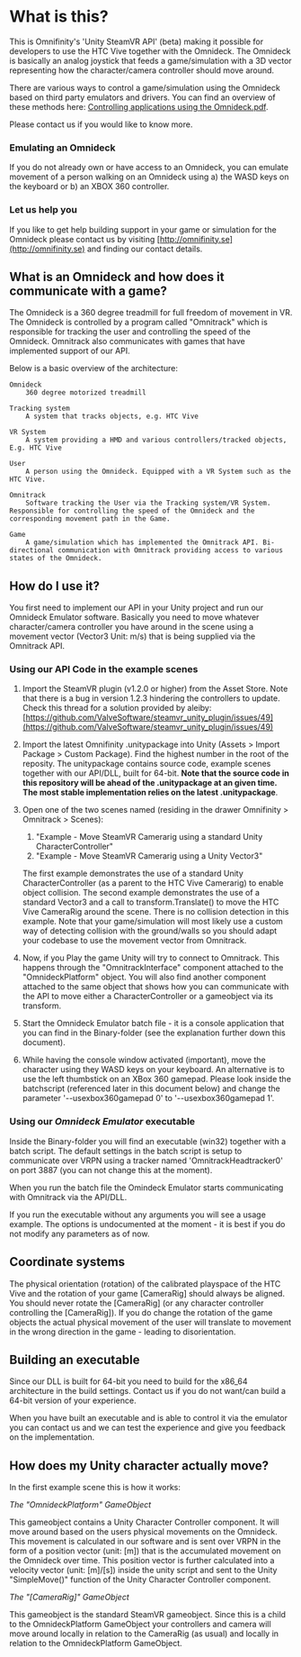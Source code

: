 #  What is this?
This is Omnifinity's 'Unity SteamVR API' (beta) making it possible for developers to use the HTC Vive together with the Omnideck. The Omnideck is basically an analog joystick that feeds a game/simulation with a 3D vector representing how the character/camera controller should move around. 

There are various ways to control a game/simulation using the Omnideck based on third party emulators and drivers. You can find an overview of these methods here: [Controlling applications using the Omnideck.pdf](https://github.com/Omnifinity/Unity-SteamVR-API/blob/master/Controlling%20applications%20using%20the%20Omnideck.pdf). 

Please contact us if you would like to know more.

### Emulating an Omnideck
If you do not already own or have access to an Omnideck, you can emulate movement of a person walking on an Omnideck using a) the WASD keys on the keyboard or b) an XBOX 360 controller. 

### Let us help you
If you like to get help building support in your game or simulation for the Omnideck please contact us by visiting [http://omnifinity.se](http://omnifinity.se) and finding our contact details.

## What is an Omnideck and how does it communicate with a game?
The Omnideck is a 360 degree treadmill for full freedom of movement in VR. The Omnideck is controlled by a program called "Omnitrack" which is responsible for tracking the user and controlling the speed of the Omnideck. Omnitrack also communicates with games that have implemented support of our API. 

Below is a basic overview of the architecture:

	Omnideck
		360 degree motorized treadmill

	Tracking system
		A system that tracks objects, e.g. HTC Vive

	VR System
		A system providing a HMD and various controllers/tracked objects, E.g. HTC Vive

	User
		A person using the Omnideck. Equipped with a VR System such as the HTC Vive.

	Omnitrack
		Software tracking the User via the Tracking system/VR System. Responsible for controlling the speed of the Omnideck and the corresponding movement path in the Game.

	Game
		A game/simulation which has implemented the Omnitrack API. Bi-directional communication with Omnitrack providing access to various states of the Omnideck.


##  How do I use it?
You first need to implement our API in your Unity project and run our Omnideck Emulator software. Basically you need to move whatever character/camera controller you have around in the scene using a movement vector (Vector3 Unit: m/s) that is being supplied via the Omnitrack API.

### Using our API Code in the example scenes
1. Import the SteamVR plugin (v1.2.0 or higher) from the Asset Store. Note that there is a bug in version 1.2.3 hindering the controllers to update. Check this thread for a solution provided by aleiby: [https://github.com/ValveSoftware/steamvr_unity_plugin/issues/49](https://github.com/ValveSoftware/steamvr_unity_plugin/issues/49)

2. Import the latest Omnifinity .unitypackage into Unity (Assets > Import Package > Custom Package). Find the highest number in the root of the reposity. The unitypackage contains source code, example scenes together with our API/DLL, built for 64-bit. **Note that the source code in this repository will be ahead of the .unitypackage at an given time. The most stable implementation relies on the latest .unitypackage**.

3. Open one of the two scenes named (residing in the drawer Omnifinity > Omnitrack > Scenes):
	1. "Example - Move SteamVR Camerarig using a standard Unity CharacterController"
	2. "Example - Move SteamVR Camerarig using a Unity Vector3"

	The first example demonstrates the use of a standard Unity CharacterController (as a parent to the HTC Vive Camerarig) to enable object collision.
	The second example demonstrates the use of a standard Vector3 and a call to transform.Translate() to move the HTC Vive CameraRig around the scene. There is no collision detection in this example. Note that your game/simulation will most likely use a custom way of detecting collision with the ground/walls so you should adapt your codebase to use the movement vector from Omnitrack.

4. Now, if you Play the game Unity will try to connect to Omnitrack. This happens through the "OmnitrackInterface" component attached to the "OmnideckPlatform" object. You will also find another component attached to the same object that shows how you can communicate with the API to move either a CharacterController or a gameobject via its transform. 
5. Start the Omnideck Emulator batch file - it is a console application that you can find in the Binary-folder (see the explanation further down this document).
6. While having the console window activated (important), move the character using they WASD keys on your keyboard. An alternative is to use the left thumbstick on an XBox 360 gamepad. Please look inside the batchscript (referenced later in this document below) and change the parameter '--usexbox360gamepad 0' to '--usexbox360gamepad 1'. 

### Using our *Omnideck Emulator* executable
Inside the Binary-folder you will find an executable (win32) together with a batch script. The default settings in the batch script is setup to communicate over VRPN using a tracker named 'OmnitrackHeadtracker0' on port 3887 (you can not change this at the moment). 

When you run the batch file the Omindeck Emulator starts communicating with Omnitrack via the API/DLL. 

If you run the executable without any arguments you will see a usage example. The options is undocumented at the moment - it is best if you do not modify any parameters as of now.

## Coordinate systems
The physical orientation (rotation) of the calibrated playspace of the HTC Vive and the rotation of your game [CameraRig] should always be aligned. You should never rotate the [CameraRig] (or any character controller controlling the [CameraRig]). If you do change the rotation of the game objects the actual physical movement of the user will translate to movement in the wrong direction in the game - leading to disorientation. 


## Building an executable
Since our DLL is built for 64-bit you need to build for the x86_64 architecture in the build settings. Contact us if you do not want/can build a 64-bit version of your experience. 

When you have built an executable and is able to control it via the emulator you can contact us and we can test the experience and give you feedback on the implementation.

## How does my Unity character actually move?

In the first example scene this is how it works:

*The "OmnideckPlatform" GameObject*

This gameobject contains a Unity Character Controller component. It will move around based on the users physical movements on the Omnideck. This movement is calculated in our software and is sent over VRPN in the form of a position vector (unit: [m]) that is the accumulated movement on the Omnideck over time. This position vector is further calculated into a velocity vector (unit: [m]/[s]) inside the unity script and sent to the Unity "SimpleMove()" function of the Unity Character Controller component.

*The "[CameraRig]" GameObject*

This gameobject is the standard SteamVR gameobject. Since this is a child to the OmnideckPlatform GameObject your controllers and camera will move around locally in relation to the CameraRig (as usual) and locally in relation to the OmnideckPlatform GameObject. 